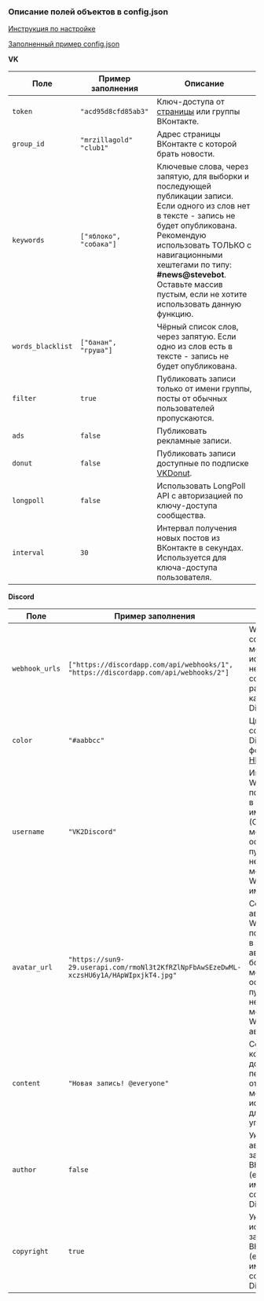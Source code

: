 ### Описание полей объектов в config.json

[Инструкция по настройке](https://github.com/MrZillaGold/VK2Discord/wiki/%D0%98%D0%BD%D1%81%D1%82%D1%80%D1%83%D0%BA%D1%86%D0%B8%D1%8F)

[Заполненный пример config.json](https://github.com/MrZillaGold/VK2Discord/blob/master/config_example.json)


**VK**

| Поле              | Пример заполнения         | Описание                                                                                                                                                                                                                                                                                                |
| ----------------- | ------------------------- | ------------------------------------------------------------------------------------------------------------------------------------------------------------------------------------------------------------------------------------------------------------------------------------------------------- |
| `token`           | `"acd95d8cfd85ab3"`       | Ключ-доступа от [страницы](https://vk.cc/9bJ69C) или группы ВКонтакте.                                                                                                                                                                                                                                  |
| `group_id`        | `"mrzillagold"` `"club1"` | Адрес страницы ВКонтакте с которой брать новости.                                                                                                                                                                                                                                                       |
| `keywords`        | `["яблоко", "собака"]`    | Ключевые слова, через запятую, для выборки и последующей публикации записи. Если одного из слов нет в тексте - запись не будет опубликована. Рекомендую использовать ТОЛЬКО с навигационными хештегами по типу: **#news@stevebot**. Оставьте массив пустым, если не хотите использовать данную функцию. |
| `words_blacklist` | `["банан", "груша"]`      | Чёрный список слов, через запятую. Если одно из слов есть в тексте - запись не будет опубликована.                                                                                                                                                                                                      |
| `filter`          | `true`                    | Публиковать записи только от имени группы, посты от обычных пользователей пропускаются.                                                                                                                                                                                                                 |
| `ads`             | `false`                   | Публиковать рекламные записи.                                                                                                                                                                                                                                                                           |
| `donut`           | `false`                   | Публиковать записи доступные по подписке [VKDonut](https://vk.com/blog/vk-donut).                                                                                                                                                                                                                       |
| `longpoll`        | `false`                   | Использовать LongPoll API с авторизацией по ключу-доступа сообщества.                                                                                                                                                                                                                                   |
| `interval`        | `30`                      | Интервал получения новых постов из ВКонтакте в секундах. Используется для ключа-доступа пользователя.                                                                                                                                                                                                   |

**Discord**

| Поле           | Пример заполнения                                                                      | Описание                                                                                                                              |
| -------------- | -------------------------------------------------------------------------------------- | ------------------------------------------------------------------------------------------------------------------------------------- |
| `webhook_urls` | `["https://discordapp.com/api/webhooks/1", "https://discordapp.com/api/webhooks/2"]`   | WebHook-ссылки, можно использовать несколько ссылок на разные каналы Discord.                                                         |
| `color`        | `"#aabbcc"`                                                                            | Цвет рамки сообщения Discord в формате [HEX](https://www.color-hex.com/).                                                             |
| `username`     | `"VK2Discord"`                                                                         | Имя для Webhook, показывается в качестве имени бота. (Строку можно оставить пустой, если не хотите менять Webhook имя)                |
| `avatar_url`   | `"https://sun9-29.userapi.com/rmoNl3t2KfRZlNpFbAwSEzeDwML-xczsHU6y1A/HApWIpxjkT4.jpg"` | Ссылка на аватар Webhook, показывается в качестве аватарки бота. (Строку можно оставить пустой, если не хотите менять Webhook аватар) |
| `content`      | `"Новая запись! @everyone"`                                                            | Сообщение которое добавляется перед отправкой, можно использовать для упоминаний.                                                     |
| `author`       | `false`                                                                                | Указывать автора записи ВКонтакте (если имеется) в сообщении Discord.                                                                 |
| `copyright`    | `true`                                                                                 | Указывать источник записи ВКонтакте (если имеется) в сообщении Discord.                                                               |
